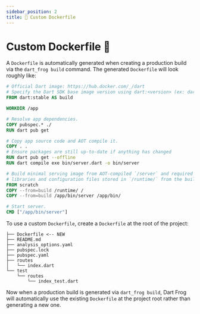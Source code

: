 ```yaml
---
sidebar_position: 2
title: 🐳 Custom Dockerfile
---
```


<!-- cSpell:ignore WORKDIR -->

# Custom Dockerfile 🐳

A `Dockerfile` is automatically generated when creating a production build via the `dart_frog build` command. The generated `Dockerfile` will look roughly like:

```dockerfile
# Official Dart image: https://hub.docker.com/_/dart
# Specify the Dart SDK base image version using dart:<version> (ex: dart:2.17)
FROM dart:stable AS build

WORKDIR /app

# Resolve app dependencies.
COPY pubspec.* ./
RUN dart pub get

# Copy app source code and AOT compile it.
COPY . .
# Ensure packages are still up-to-date if anything has changed
RUN dart pub get --offline
RUN dart compile exe bin/server.dart -o bin/server

# Build minimal serving image from AOT-compiled `/server` and required system
# libraries and configuration files stored in `/runtime/` from the build stage.
FROM scratch
COPY --from=build /runtime/ /
COPY --from=build /app/bin/server /app/bin/

# Start server.
CMD ["/app/bin/server"]
```

To use a custom `Dockerfile`, create a `Dockerfile` at the root of the project:

```
├── Dockerfile <-- NEW
├── README.md
├── analysis_options.yaml
├── pubspec.lock
├── pubspec.yaml
├── routes
│   └── index.dart
└── test
    └── routes
        └── index_test.dart
```

Now when a production build is generated via `dart_frog build`, Dart Frog will automatically use the existing `Dockerfile` at the project root rather than generating a new one.
